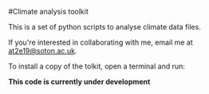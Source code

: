 #Climate analysis toolkit

This is a set of python scripts to analyse climate data files.

If you're interested in collaborating with me, email me at at2e19@soton.ac.uk.

To install a copy of the tolkit, open a terminal and run:

**This code is currently under development**

